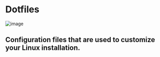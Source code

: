 # Dotfiles

![image](https://user-images.githubusercontent.com/29902722/147885021-642c66a7-c7df-4497-818e-9861a5e75719.png)

## Configuration files that are used to customize your Linux installation.
